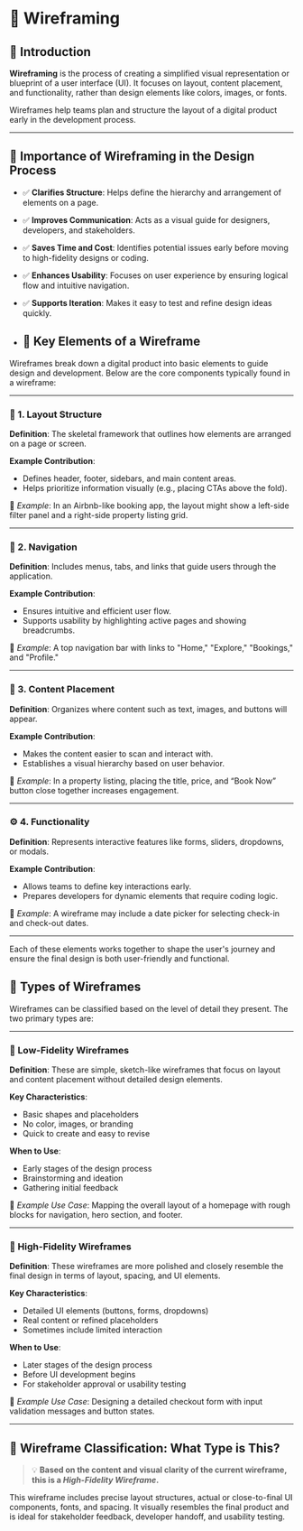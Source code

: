 

# 🧩 Wireframing

## 📌 Introduction

**Wireframing** is the process of creating a simplified visual representation or blueprint of a user interface (UI).
It focuses on layout, content placement, and functionality, rather than design elements like colors, images, or fonts.

Wireframes help teams plan and structure the layout of a digital product early in the development process.

---

## 🎯 Importance of Wireframing in the Design Process

- ✅ **Clarifies Structure**: Helps define the hierarchy and arrangement of elements on a page.
- ✅ **Improves Communication**: Acts as a visual guide for designers, developers, and stakeholders.
- ✅ **Saves Time and Cost**: Identifies potential issues early before moving to high-fidelity designs or coding.
- ✅ **Enhances Usability**: Focuses on user experience by ensuring logical flow and intuitive navigation.
- ✅ **Supports Iteration**: Makes it easy to test and refine design ideas quickly.

- ## 🧱 Key Elements of a Wireframe

Wireframes break down a digital product into basic elements to guide design and development. Below are the core components typically found in a wireframe:

---

### 🧭 1. Layout Structure

**Definition**: The skeletal framework that outlines how elements are arranged on a page or screen.

**Example Contribution**:
- Defines header, footer, sidebars, and main content areas.
- Helps prioritize information visually (e.g., placing CTAs above the fold).

📌 *Example*: In an Airbnb-like booking app, the layout might show a left-side filter panel and a right-side property listing grid.

---

### 🔗 2. Navigation

**Definition**: Includes menus, tabs, and links that guide users through the application.

**Example Contribution**:
- Ensures intuitive and efficient user flow.
- Supports usability by highlighting active pages and showing breadcrumbs.

📌 *Example*: A top navigation bar with links to "Home," "Explore," "Bookings," and "Profile."

---

### 📝 3. Content Placement

**Definition**: Organizes where content such as text, images, and buttons will appear.

**Example Contribution**:
- Makes the content easier to scan and interact with.
- Establishes a visual hierarchy based on user behavior.

📌 *Example*: In a property listing, placing the title, price, and “Book Now” button close together increases engagement.

---

### ⚙️ 4. Functionality

**Definition**: Represents interactive features like forms, sliders, dropdowns, or modals.

**Example Contribution**:
- Allows teams to define key interactions early.
- Prepares developers for dynamic elements that require coding logic.

📌 *Example*: A wireframe may include a date picker for selecting check-in and check-out dates.

---

Each of these elements works together to shape the user's journey and ensure the final design is both user-friendly and functional.

## 🧰 Types of Wireframes

Wireframes can be classified based on the level of detail they present. The two primary types are:

---

### 🔹 Low-Fidelity Wireframes

**Definition**: These are simple, sketch-like wireframes that focus on layout and content placement without detailed design elements.

**Key Characteristics**:
- Basic shapes and placeholders
- No color, images, or branding
- Quick to create and easy to revise

**When to Use**:
- Early stages of the design process
- Brainstorming and ideation
- Gathering initial feedback

📌 *Example Use Case*: Mapping the overall layout of a homepage with rough blocks for navigation, hero section, and footer.

---

### 🔸 High-Fidelity Wireframes

**Definition**: These wireframes are more polished and closely resemble the final design in terms of layout, spacing, and UI elements.

**Key Characteristics**:
- Detailed UI elements (buttons, forms, dropdowns)
- Real content or refined placeholders
- Sometimes include limited interaction

**When to Use**:
- Later stages of the design process
- Before UI development begins
- For stakeholder approval or usability testing

📌 *Example Use Case*: Designing a detailed checkout form with input validation messages and button states.

---

## 🧐 Wireframe Classification: What Type is This?

> 💡 **Based on the content and visual clarity of the current wireframe, this is a _High-Fidelity Wireframe_.**

This wireframe includes precise layout structures, actual or close-to-final UI components, fonts, and spacing.
It visually resembles the final product and is ideal for stakeholder feedback, developer handoff, and usability testing.
